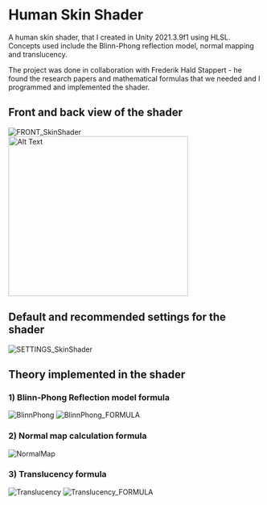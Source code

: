 # Human Skin Shader

A human skin shader, that I created in Unity 2021.3.9f1 using HLSL. 
Concepts used include the Blinn-Phong reflection model, normal mapping and translucency.

The project was done in collaboration with Frederik Hald Stappert - he found the research papers and mathematical formulas that we needed and I programmed and implemented the shader.

## Front and back view of the shader

![FRONT_SkinShader](https://github.com/user-attachments/assets/63567bc5-de0e-4f51-9a04-31398b3caad3)
<img src="https://github.com/user-attachments/assets/95f0e35b-fba9-4faf-abef-d1eb668fc7b9" alt="Alt Text" width="357" height="317">

## Default and recommended settings for the shader

![SETTINGS_SkinShader](https://github.com/user-attachments/assets/9b4b561f-216a-4d19-a4fa-23ec33508d9c)

## Theory implemented in the shader

### 1) Blinn-Phong Reflection model formula

![BlinnPhong](https://github.com/user-attachments/assets/ca53b27b-c458-4d96-8fa9-8e8ebcbcc710)
![BlinnPhong_FORMULA](https://github.com/user-attachments/assets/864cefd6-d8a9-4ff3-b14f-e3cc793a9771)

### 2) Normal map calculation formula

![NormalMap](https://github.com/user-attachments/assets/4dde2802-1a4f-4159-9d1a-21850f0eda14)

### 3) Translucency formula

![Translucency](https://github.com/user-attachments/assets/113dbdad-a291-440c-ad32-e666cc57019b)
![Translucency_FORMULA](https://github.com/user-attachments/assets/7c4b6ba8-6237-4d28-9094-c729c14df9a9)
